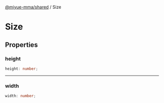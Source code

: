 [@miyue-mma/shared](../index.md) / Size

# Size

## Properties

### height

```ts
height: number;
```

***

### width

```ts
width: number;
```
